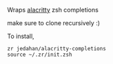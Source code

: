 Wraps [alacritty](https://github.com/jwilm/alacritty) zsh completions

make sure to clone recursively :)

To install,

    zr jedahan/alacritty-completions
    source ~/.zr/init.zsh
